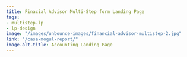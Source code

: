 ```yaml
---
title: Finacial Advisor Multi-Step form Landing Page
tags:
- multistep-lp
- lp-design
image: "/images/unbounce-images/financial-advisor-multistep-2.jpg"
link: "/case-mogul-report/"
image-alt-title: Accounting Landing Page
---
```


